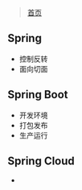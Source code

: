 > [首页](/index.html)

## Spring

- 控制反转
- 面向切面

## Spring Boot

- 开发环境
- 打包发布
- 生产运行

## Spring Cloud

- 